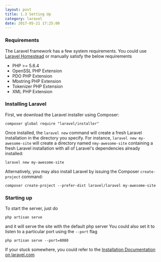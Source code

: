 ```yaml
---
layout: post
title: 1.3 Setting Up
category: laravel
date: 2017-05-21 17:25:00
---
```

### Requirements  
The Laravel framework has a few system requirements. You could use [Laravel Homestead](https://laravel.com/docs/5.4/homestead) or manually satisfy the below requirements
- PHP >= 5.6.4
- OpenSSL PHP Extension
- PDO PHP Extension
- Mbstring PHP Extension
- Tokenizer PHP Extension
- XML PHP Extension
### Installing Laravel  
First, we download the Laravel installer using Composer:
```shell
composer global require "laravel/installer"
```
Once installed, the `laravel new` command will create a fresh Laravel installation in the directory you specify. For instance, `laravel new my-awesome-site` will create a directory named `nmy-awesome-site` containing a fresh Laravel installation with all of Laravel's dependencies already installed:
```shell
laravel new my-awesome-site
```
Alternatively, you may also install Laravel by issuing the Composer `create-project` command:
```shell
composer create-project --prefer-dist laravel/laravel my-awesome-site
```

### Starting up
To start the server, just do
```shell
php artisan serve
```
and it will serve the site with the default php server
You could also set it to listen to a particular port using the `--port` flag
```shell
php artisan serve --port=8080
```

If your stuck somewhere, you could refer to the [Installation Documentation on laravel.com](https://laravel.com/docs/5.4/installation)
